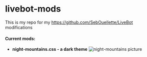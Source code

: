 # livebot-mods
This is my repo for my https://github.com/SebOuellette/LiveBot modifications

#### Current mods:
* **night-mountains.css - a dark theme**
![night-mountains picture](https://your-mom.is-having.fun/612372ngq2nr.png)
